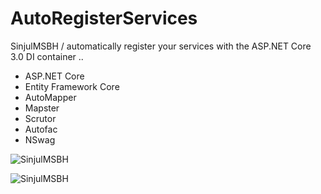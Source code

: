 # AutoRegisterServices
SinjulMSBH / automatically register your services with the ASP.NET Core 3.0 DI container ..

* ASP.NET Core  
* Entity Framework Core 
* AutoMapper
* Mapster
* Scrutor
* Autofac
* NSwag

![SinjulMSBH](https://8pic.ir/uploads/DI.png)

![SinjulMSBH](https://8pic.ir/uploads/Swagger.png)
